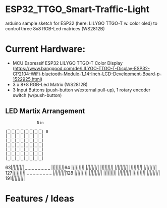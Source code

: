 # ESP32_TTGO_Smart-Traffic-Light
arduino sample sketch for ESP32 (here: LILYGO TTGO-T w. color oled) to control three 8x8 RGB-Led matrices (WS2812B)

# Current Hardware:
* MCU Espressif ESP32 LILYGO TTGO-T Color Display (https://www.banggood.com/de/LILYGO-TTGO-T-Display-ESP32-CP2104-WiFi-bluetooth-Module-1_14-Inch-LCD-Development-Board-p-1522925.html)
* 3 x 8*8 RGB-Led Matrix (WS2812B)
* 3 Input Buttons (push-button w/external pull-up), 1 rotary encoder switch (w/push-button)

## LED Martix Arrangement
                  Din
     _ _ _ _ _ _ _ _
    |_|_|_|_|_|_|_|_| 0
    |_|_|_|_|_|_|_|_|
    |_|_|_|_|_|_|_|_|
    |_|_|_|_|_|_|_|_|
    |_|_|_|_|_|_|_|_|
    |_|_|_|_|_|_|_|_|
    |_|_|_|_|_|_|_|_|
  63|_|_|_|_|_|_|_|_|
     _ _ _ _ _ _ _ _
    |_|_|_|_|_|_|_|_|64
    |_|_|_|_|_|_|_|_|
    |_|_|_|_|_|_|_|_|
    |_|_|_|_|_|_|_|_|
    |_|_|_|_|_|_|_|_|
    |_|_|_|_|_|_|_|_|
    |_|_|_|_|_|_|_|_|
 127|_|_|_|_|_|_|_|_|
     _ _ _ _ _ _ _ _
    |_|_|_|_|_|_|_|_|128
    |_|_|_|_|_|_|_|_|
    |_|_|_|_|_|_|_|_|
    |_|_|_|_|_|_|_|_|
    |_|_|_|_|_|_|_|_|
    |_|_|_|_|_|_|_|_|
    |_|_|_|_|_|_|_|_|
 191|_|_|_|_|_|_|_|_|


# Features / Ideas


